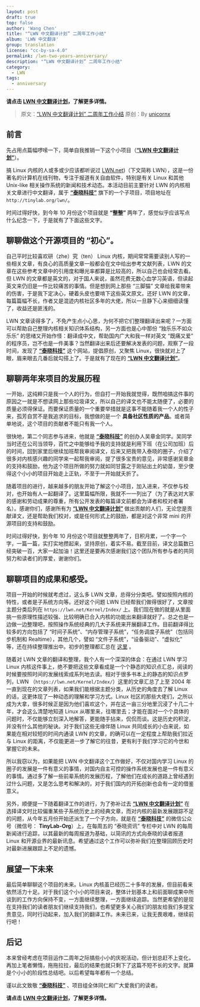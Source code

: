 ```yaml
---
layout: post
draft: true
top: false
author: 'Wang Chen'
title: "“LWN 中文翻译计划” 二周年工作小结"
album: 'LWN 中文翻译'
group: translation
license: "cc-by-sa-4.0"
permalink: /lwn-two-years-anniversary/
description: "“LWN 中文翻译计划” 二周年工作小结"
category:
  - LWN
tags:
  - anniversary
---
```


**请点击 [LWN 中文翻译计划](/lwn)，了解更多详情。**

> 原文：[“LWN 中文翻译计划” 二周年工作小结](http://tinylab.org/lwn-two-years-anniversary)
> 原创：By [unicornx](https://github.com/unicornx)

## 前言

先占用点篇幅啰嗦一下，简单自我推销一下这个小项目（[**“LWN 中文翻译计划”**][1]）。

搞 Linux 内核的人或多或少应该都听说过 [LWN.net][2])（下文简称 LWN），这是一份著名的计算机在线刊物，专注于报道有关自由软件，特别是有关 Linux 和其他 Unix-like 相关操作系统的新闻和技术动态。本活动目前主要针对 LWN 的内核相关文章进行中文翻译，属于 [**“泰晓科技”**][3] 旗下的一个子项目，项目地址在 `http://tinylab.org/lwn/`。 

时间过得好快，到今年 10 月份这个项目就是 **“整整”** 两年了，感觉似乎应该写点什么纪念一下，于是就有了下面这些文字。

## 聊聊做这个开源项目的 “初心”。

自己平时比较喜欢研（zhe）究（ten） Linux 内核，期间常常需要读别人写的一些相关文章，有良心的高质量文章一般都会在文中给出参考文献列表，LWN 的文章在这些参考文章中的引用度和曝光率都算是比较高的，所以自己也会经常去看。但 LWN 的文章都是英文的，对于国人来说，虽然花费无数心血学习英语，但读起英文来仍旧是一件比较痛苦的事情。但是想到网上那些 “三脚猫” 文章给我辈带来的伤害，于是我下定决心，硬着头皮也要啃下这些英文原文。还好 LWN 的文章，每篇篇幅不长，作者又是混迹内核社区多年的大佬，所以一旦静下心来细细读懂了，收益还是匪浅的。

LWN 文章读得多了，不免产生点小心思，为何不把它们整理翻译出来呢？一方面可以帮助自己整理内核相关知识体系结构，另一方面也是心中那份 “独乐乐不如众乐乐” 的思绪又开始作怪：翻译成中文，帮助国内广大和我一样对英文 “既痛又爱” 的程序员，岂不也是一件美事？当然翻译出来后还要解决发表的问题，观察了一段时间，发现了 [**“泰晓科技”**][3] 这个网站，提倡原创，又聚焦 Linux，很快就对上了眼，眉来眼去几番后就勾搭上了。于是就有了现在的 [**“LWN 中文翻译计划”**][1]。

## 聊聊两年来项目的发展历程

一开始，这纯粹只是我一个人的行为，但自打一开始我就觉得，既然咱搞这件事的原因之一就是不想读网上那些垃圾译文，所以自己的译文也不能太随便了，必要的质量必须得保证。而要保证质量的一个重要举措就是这事不能随着我一个人的性子来，孤芳自赏不是我追求的目标，我想做的是一个 **具备社区性质的产品**。或者简单地说，这个项目的贡献者不能只有我一个人。

很快地，第二个同志参与进来，他就是 [**“泰晓科技”**][3] 的创办人吴章金同学。吴同学当时还在公司当领导，百忙之中能够给予我的支持就是利用下班（在公司加班）后的时间，回到家里后继续加班帮我审阅译文，后来又把我带入泰晓的圈子，介绍了很多对内核感兴趣的同学来一起帮我审阅，提了很多宝贵的意见，非常感谢吴章金的支持和鼓励，他为这个项目所做的努力就如同甘露之于刚钻出土的幼苗，至少使得这个小小的项目开始走上正轨，不至于一开始就夭折了。

随着项目的进行，越来越多的朋友开始了解这个小项目，加入进来，不仅参与校对，也开始有人一起翻译了。这里篇幅所限，我就不一一列出了（为了表达对大家的感谢和劳动成果的尊重，所有公开发表的每篇译文前都会为译者和校对者署名）。感谢你们，感谢所有为 [**“LWN 中文翻译计划”**][1] 做出贡献的人们，无论您是贡献译文，还是帮助我们校对，或是任何形式上的鼓励，都是对这个非常 mini 的开源项目的支持和鼓励。

时间过得好快，到今年 10 月份这个项目就整整两年了，日积月累，一个字一个字，一篇一篇，实打实地攒起来，坚持原创，着实不易。截至目前，译文总篇数已经突破一百，大家一起加油！这里还是要再次感谢我们这个团队所有参与者的共同努力和读者们的厚爱，谢谢你们。

## 聊聊项目的成果和感受。

项目一开始的时候就考虑过，这么多 LWN 文章，总得分分类吧。譬如按照内核的特性，或者是子系统方向等。还好这个问题 LWN 已经帮我们做得很好了，文章按主题分类后列在 `https://lwn.net/Kernel/Index/` 上。我们现在做的就是从里面挑一些原理性描述较强、比较明确已合入内核的功能出来翻译就好了。总之也是一边做一边整理吧，按照操作系统经典的几大子系统来开展翻译工作。目前翻译得比较多的方向包括了 “时间子系统”、“内存管理子系统”，“任务调度子系统”（包括同步机制和 Realtime），其他几个，譬如 “文件子系统”，“设备驱动”、“虚拟化” 等，还在持续整理推出中。初步的整理都汇总在 [这里][1] 。

随着对 LWN 文章的翻译和整理，我个人有一个深深的体会：在通过 LWN 学习 Linux 内核这件事上，绝不要把这些文章看成是一个个静态的知识点汇总，阅读的时候要按照时间的发展线索成系列地去读。相对于很多书本上的静态的知识点罗列，LWN （`https://lwn.net/Kernel/Index/`）这里的文章汇总了上至 2004 年一直到现在的文章列表，如果我们能根据主题分类，从历史的角度去了解 Linux 的话，这更体现了一种动态的理解和学习方式。Linux 社区的那些大佬们，之所以成为大拿，很多时候正是因为他们喜欢这个，并在这一亩三分地里沉浸了十几二十年，才会这么清楚地知道 Linux 从哪里来，往哪里去；才能在面对一个个具体的问题时，不仅能够立刻深入地解答，更能随手拈来，侃侃而谈。这是历史的积淀，并没有什么其他的秘诀。对于我们这些无缘伴随 Linux 共同成长的小白来说，如果能在相对较短的时间内通读 LWN 的文章，的确可以在一定程度上帮助我们拉近与 Linux 的距离，不仅能更进一步了解它的往昔，更有利于我们学习它的今世和掌握它的未来。

所以我窃以为，如果能把 LWN 中文翻译这个工作做好，不仅对国内学习 Linux 的圈子的发展是一件有意义的事情，对国内自主可控的操作系统发展也是一件有意义的事情。通过多了解一些前辈系统的发展历程，了解他们在成长的道路上曾经遇到过什么问题，又是怎么思考和解决的，对于我们国内的开拓创新也会有一定的借鉴意义。

另外，顺便提一下随着翻译工作的进行，为了弥补过去 [**“LWN 中文翻译计划”**][1] 在选择译文时比较偏重某些子系统历史上的经典文章，而对内核的最新发展跟踪不足的问题，从今年五月份开始还派生了一个子方向，就是在 [**“泰晓科技”**][3] 的微信公众号（微信号： **TinyLab-Org**）上，在每周五的 “泰晓资讯” 专栏中对 LWN 的每周新闻进行追踪，以其最新的每周报道为基础，以简讯的方式向泰晓的读者报道 Linux 和开源业界的最新讯息。希望通过这个工作可以弥补我们在整理回顾历史时对最新进展跟踪上不足的遗憾。

## 展望一下未来

最后简单聊聊这个项目的未来。Linux 内核虽已经历二十多年的发展，但目前看来依然活力十足。对于我们这个小小的项目来说，整体计划基本上和前面聊成果中所谈到的工作方向保持不变，一方面继续整理，一方面继续追踪。当然更希望的是现在支持我们的读者朋友们继续支持我们，也希望更多关心我们的朋友给我们多提宝贵意见，同时行动起来，加入我们的翻译工作。未来已来，让我无畏艰难，继续前行吧！

## 后记

本来曾经考虑在项目运作二周年之际搞些小小的庆祝活动，但计划总赶不上变化，再加上笔者懒惰，拖拖拉拉，最后的结果也就只剩下了这篇不短不长的文字。就算是个小小的阶段性总结吧。以后希望每年都有一个总结。

谨以此文致敬 [**“泰晓科技”**][3] 、项目组全体同仁和广大爱我们的读者。

**请点击 [LWN 中文翻译计划](/lwn)，了解更多详情。**

[1]: http://tinylab.org/lwn/
[2]: https://lwn.net/
[3]: http://tinylab.org/
